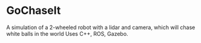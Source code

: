 # GoChaseIt
A simulation of a 2-wheeled robot with a lidar and camera, which will chase white balls in the world 
Uses C++, ROS, Gazebo.
